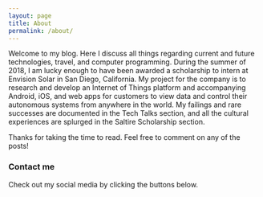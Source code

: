 ```yaml
---
layout: page
title: About
permalink: /about/
---
```


Welcome to my blog. Here I discuss all things regarding current and future technologies, travel, and computer  programming. During the summer of 2018, I am lucky enough to have been awarded a scholarship to intern at Envision Solar in San Diego, California. My project for the company is to research and develop an Internet of Things platform and accompanying Android, iOS, and web apps for customers to view data and control their autonomous systems from anywhere in the world. My failings and rare successes are documented in the Tech Talks section, and all the cultural experiences are splurged in the Saltire Scholarship section.

Thanks for taking the time to read. Feel free to comment on any of the posts!

### Contact me

Check out my social media by clicking the buttons below.
